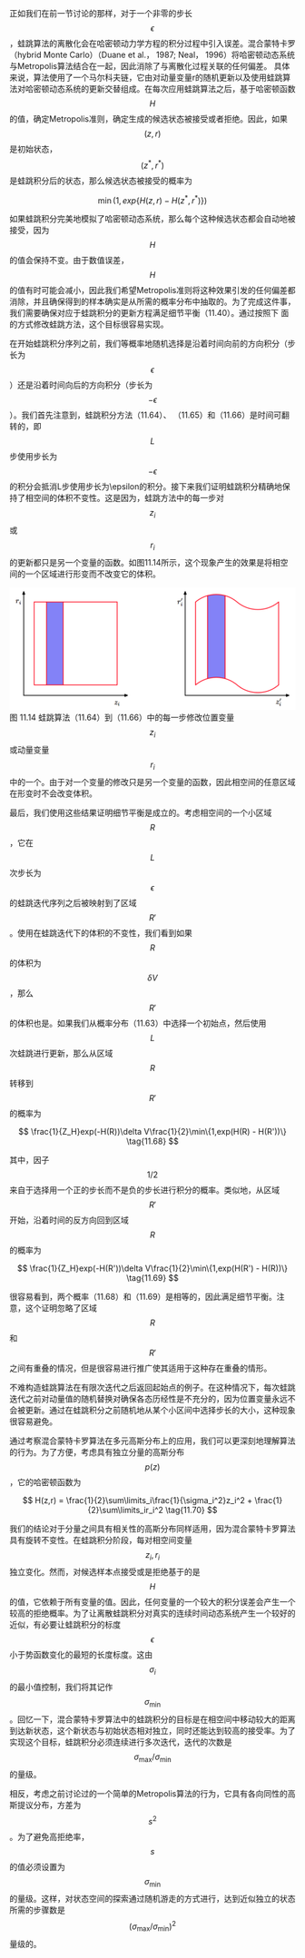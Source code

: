 正如我们在前一节讨论的那样，对于一个非零的步长$$ \epsilon $$，蛙跳算法的离散化会在哈密顿动力学方程的积分过程中引入误差。混合蒙特卡罗（hybrid Monte Carlo）（Duane et al.， 1987; Neal， 1996）将哈密顿动态系统与Metropolis算法结合在一起，因此消除了与离散化过程关联的任何偏差。
具体来说，算法使用了一个马尔科夫链，它由对动量变量r的随机更新以及使用蛙跳算法对哈密顿动态系统的更新交替组成。在每次应用蛙跳算法之后，基于哈密顿函数$$ H $$的值，确定Metropolis准则，确定生成的候选状态被接受或者拒绝。因此，如果$$ (z, r) $$是初始状态，$$ (z^*, r^*) $$是蛙跳积分后的状态，那么候选状态被接受的概率为    

$$
\min(1,exp\{H(z,r) - H(z^*,r^*)\}) \tag{11.67}
$$

如果蛙跳积分完美地模拟了哈密顿动态系统，那么每个这种候选状态都会自动地被接受，因为$$ H $$的值会保持不变。由于数值误差，$$ H $$的值有时可能会减小，因此我们希望Metropolis准则将这种效果引发的任何偏差都消除，并且确保得到的样本确实是从所需的概率分布中抽取的。为了完成这件事，我们需要确保对应于蛙跳积分的更新方程满足细节平衡（11.40）。通过按照下 面的方式修改蛙跳方法，这个目标很容易实现。    

在开始蛙跳积分序列之前，我们等概率地随机选择是沿着时间向前的方向积分（步长为$$ \epsilon $$）还是沿着时间向后的方向积分（步长为$$ −\epsilon $$）。我们首先注意到，蛙跳积分方法（11.64）、 （11.65）和（11.66）是时间可翻转的，即$$ L $$步使用步长为$$ −\epsilon $$的积分会抵消L步使用步长为\epsilon的积分。接下来我们证明蛙跳积分精确地保持了相空间的体积不变性。这是因为，蛙跳方法中的每一步对$$ z_i $$或$$ r_i $$的更新都只是另一个变量的函数。如图11.14所示，这个现象产生的效果是将相空间的一个区域进行形变而不改变它的体积。    

![图 11-14](images/11_14.png)      
图 11.14 蛙跳算法（11.64）到（11.66）中的每一步修改位置变量$$ z_i $$或动量变量$$ r_i $$中的一个。由于对一个变量的修改只是另一个变量的函数，因此相空间的任意区域在形变时不会改变体积。

最后，我们使用这些结果证明细节平衡是成立的。考虑相空间的一个小区域$$ R $$，它在$$ L $$次步长为$$ \epsilon $$的蛙跳迭代序列之后被映射到了区域$$ R' $$。使用在蛙跳迭代下的体积的不变性，我们看到如果$$ R $$的体积为$$ \delta V $$，那么$$ R' $$的体积也是。如果我们从概率分布（11.63）中选择一个初始点，然后使用$$ L $$次蛙跳进行更新，那么从区域$$ R $$转移到$$ R' $$的概率为    

$$
\frac{1}{Z_H}exp(-H(R))\delta V\frac{1}{2}\min\{1,exp(H(R) - H(R'))\} \tag{11.68}
$$

其中，因子$$ 1 / 2 $$来自于选择用一个正的步长而不是负的步长进行积分的概率。类似地，从区域$$ R' $$开始，沿着时间的反方向回到区域$$ R $$的概率为    

$$
\frac{1}{Z_H}exp(-H(R'))\delta V\frac{1}{2}\min\{1,exp(H(R') - H(R))\} \tag{11.69}
$$    

很容易看到，两个概率（11.68）和（11.69）是相等的，因此满足细节平衡。注意，这个证明忽略了区域$$ R $$和$$ R' $$之间有重叠的情况，但是很容易进行推广使其适用于这种存在重叠的情形。    

不难构造蛙跳算法在有限次迭代之后返回起始点的例子。在这种情况下，每次蛙跳迭代之前对动量值的随机替换对确保各态历经性是不充分的，因为位置变量永远不会被更新。通过在蛙跳积分之前随机地从某个小区间中选择步长的大小，这种现象很容易避免。    

通过考察混合蒙特卡罗算法在多元高斯分布上的应用，我们可以更深刻地理解算法的行为。为了方便，考虑具有独立分量的高斯分布$$ p(z) $$，它的哈密顿函数为    

$$
H(z,r) = \frac{1}{2}\sum\limits_i\frac{1}{\sigma_i^2}z_i^2 + \frac{1}{2}\sum\limits_ir_i^2 \tag{11.70}
$$

我们的结论对于分量之间具有相关性的高斯分布同样适用，因为混合蒙特卡罗算法具有旋转不变性。在蛙跳积分阶段，每对相空间变量$$ z_i, r_i $$独立变化。然而，对候选样本点接受或是拒绝基于的是$$ H $$的值，它依赖于所有变量的值。因此，任何变量的一个较大的积分误差会产生一个较高的拒绝概率。为了让离散蛙跳积分对真实的连续时间动态系统产生一个较好的近似，有必要让蛙跳积分的标度$$ \epsilon $$小于势函数变化的最短的长度标度。这由$$ \sigma_i
$$的最小值控制，我们将其记作$$ \sigma_\min $$。回忆一下，混合蒙特卡罗算法中的蛙跳积分的目标是在相空间中移动较大的距离到达新状态，这个新状态与初始状态相对独立，同时还能达到较高的接受率。为了实现这个目标，蛙跳积分必须连续进行多次迭代，迭代的次数是$$ \sigma_\max / \sigma_\min $$的量级。    

相反，考虑之前讨论过的一个简单的Metropolis算法的行为，它具有各向同性的高斯提议分布，方差为$$ s^2 $$。为了避免高拒绝率，$$ s $$的值必须设置为$$ \sigma_\min $$的量级。这样，对状态空间的探索通过随机游走的方式进行，达到近似独立的状态所需的步骤数是$$ (\sigma_\max / \sigma_\min)^2 $$量级的。
